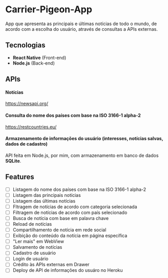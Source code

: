 # Carrier-Pigeon-App
App que apresenta as principais e últimas notícias de todo o mundo, de acordo com a escolha do usuário, através de consultas a APIs externas.

## Tecnologias
- **React Native** (Front-end)
- **Node.js** (Back-end)

## APIs
#### Notícias
https://newsapi.org/

#### Consulta do nome dos países com base na ISO 3166-1 alpha-2
https://restcountries.eu/

#### Armazenamento de informações do usuário (interesses, notícias salvas, dados de cadastro)
API feita em Node.js, por mim, com armazenamento em banco de dados **SQLite**.


## Features
- [ ] Listagem do nome dos países com base na ISO 3166-1 alpha-2
- [ ] Listagem das principais notícias
- [ ] Listagem das últimas notícias
- [ ] Fltragem de notícias de acordo com categoria selecionada
- [ ] Filtragem de notícias de acordo com país selecionado
- [ ] Busca de notícia com base em palavra chave
- [ ] Reload de notícias
- [ ] Compartilhamento de notícia em rede social
- [ ] Exibição do conteúdo da notícia em página específica
- [ ] "Ler mais" em WebView
- [ ] Salvamento de notícias
- [ ] Cadastro de usuário
- [ ] Login de usuário
- [ ] Crédito às APIs externas em Drawer
- [ ] Deploy de API de informações do usuáro no Heroku
